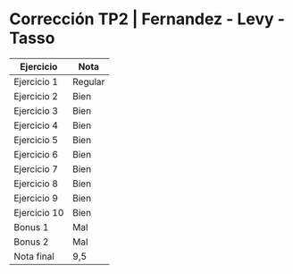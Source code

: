 # Corrección TP2 | Fernandez - Levy - Tasso

| Ejercicio    | Nota    |
| ------------ | ------- |
| Ejercicio 1  | Regular |
| Ejercicio 2  | Bien    |
| Ejercicio 3  | Bien    |
| Ejercicio 4  | Bien    |
| Ejercicio 5  | Bien    |
| Ejercicio 6  | Bien    |
| Ejercicio 7  | Bien    |
| Ejercicio 8  | Bien    |
| Ejercicio 9  | Bien    |
| Ejercicio 10 | Bien    |
| Bonus 1      | Mal     |
| Bonus 2      | Mal     |
| Nota final   | 9,5     |
